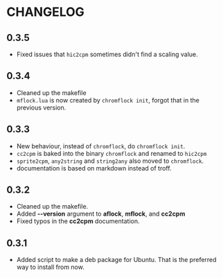 # CHANGELOG

## 0.3.5
- Fixed issues that `hic2cpm` sometimes didn't find a scaling value.

## 0.3.4
- Cleaned up the makefile
- `mflock.lua` is now created by `chromflock init`, forgot that in the
  previous version.

## 0.3.3
- New behaviour, instead of `chromflock`, do `chromflock init`.
- `cc2cpm` is baked into the binary `chromflock` and renamed to
  `hic2cpm`
- `sprite2cpm`, `any2string` and `string2any` also moved to `chromflock`.
- documentation is based on markdown instead of troff.

## 0.3.2
 - Cleaned up the makefile.
 - Added **--version** argument to **aflock**, **mflock**, and **cc2cpm**
 - Fixed typos in the **cc2cpm** documentation.

## 0.3.1
 - Added script to make a deb package for Ubuntu. That is the
   preferred way to install from now.
